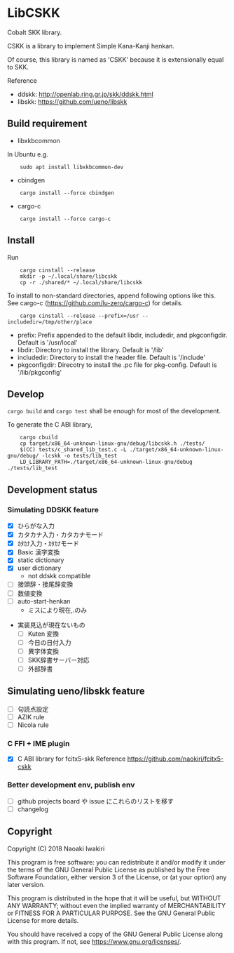 

# LibCSKK

Cobalt SKK library.

CSKK is a library to implement Simple Kana-Kanji henkan.

Of course, this library is named as 'CSKK' because it is extensionally equal to SKK.

Reference
- ddskk: http://openlab.ring.gr.jp/skk/ddskk.html
- libskk: https://github.com/ueno/libskk

## Build requirement

- libxkbcommon

In Ubuntu e.g.

```shell
    sudo apt install libxkbcommon-dev
```

- cbindgen

```shell
    cargo install --force cbindgen
```

- cargo-c

```shell
    cargo install --force cargo-c
```

## Install

Run

```shell
    cargo cinstall --release
    mkdir -p ~/.local/share/libcskk
    cp -r ./shared/* ~/.local/share/libcskk
```

To install to non-standard directories, append following options like this. See
cargo-c (https://github.com/lu-zero/cargo-c) for details.

```shell
    cargo cinstall --release --prefix=/usr --includedir=/tmp/other/place
```

- prefix: Prefix appended to the default libdir, includedir, and pkgconfigdir. Default is '/usr/local'
- libdir: Directory to install the library. Default is '/lib'
- includedir: Directory to install the header file. Default is '/include'
- pkgconfigdir: Direcotry to install the .pc file for pkg-config. Default is '/lib/pkgconfig'

## Develop

`cargo build` and `cargo test` shall be enough for most of the development.

To generate the C ABI library,

```shell
    cargo cbuild 
    cp target/x86_64-unknown-linux-gnu/debug/libcskk.h ./tests/
    $(CC) tests/c_shared_lib_test.c -L ./target/x86_64-unknown-linux-gnu/debug/ -lcskk -o tests/lib_test
    LD_LIBRARY_PATH=./target/x86_64-unknown-linux-gnu/debug ./tests/lib_test
```

## Development status

### Simulating DDSKK feature

- [x] ひらがな入力
- [x] カタカナ入力・カタカナモード
- [x] ｶﾀｶﾅ入力・ｶﾀｶﾅモード
- [x] Basic 漢字変換
- [x] static dictionary
- [x] user dictionary
    - not ddskk compatible
- [ ] 接頭辞・接尾辞変換
- [ ] 数値変換
- [ ] auto-start-henkan
    - ミスにより現在,.のみ
- 実装見込が現在ないもの
    - [ ] Kuten 変換
    - [ ] 今日の日付入力
    - [ ] 異字体変換
    - [ ] SKK辞書サーバー対応
    - [ ] 外部辞書

## Simulating ueno/libskk feature

- [ ] 句読点設定
- [ ] AZIK rule
- [ ] Nicola rule

### C FFI + IME plugin

- [x] C ABI library for fcitx5-skk
  Reference https://github.com/naokiri/fcitx5-cskk

### Better development env, publish env

- [ ] github projects board や issue にこれらのリストを移す
- [ ] changelog

## Copyright

Copyright (C) 2018 Naoaki Iwakiri

This program is free software: you can redistribute it and/or modify it under the terms of the GNU General Public
License as published by the Free Software Foundation, either version 3 of the License, or
(at your option) any later version.

This program is distributed in the hope that it will be useful, but WITHOUT ANY WARRANTY; without even the implied
warranty of MERCHANTABILITY or FITNESS FOR A PARTICULAR PURPOSE. See the GNU General Public License for more details.

You should have received a copy of the GNU General Public License along with this program. If not,
see <https://www.gnu.org/licenses/>.

